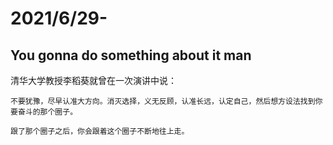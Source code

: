 # 2021/6/29-
## You gonna do something about it man
清华大学教授李稻葵就曾在一次演讲中说：

```
不要犹豫，尽早认准大方向。消灭选择，义无反顾，认准长远，认定自己，然后想方设法找到你要奋斗的那个圈子。

跟了那个圈子之后，你会跟着这个圈子不断地往上走。
```